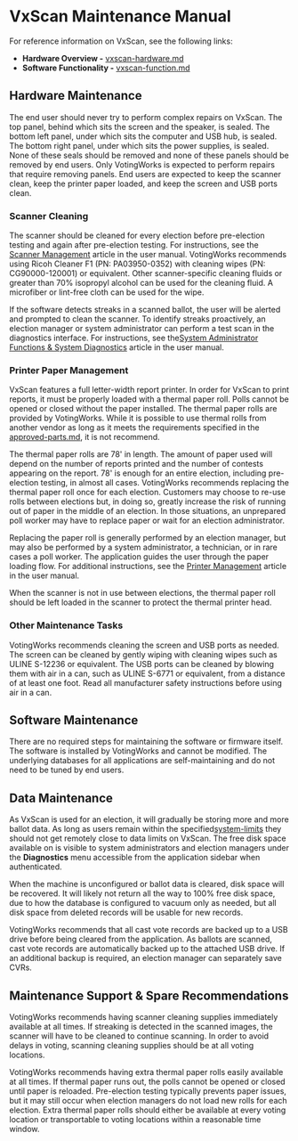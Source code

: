 # VxScan Maintenance Manual

For reference information on VxScan, see the following links:

* **Hardware Overview -** [vxscan-hardware.md](../system-overview/vxscan-hardware.md "mention")
* **Software Functionality -** [vxscan-function.md](../system-overview/vxscan-function.md "mention")

## Hardware Maintenance

The end user should never try to perform complex repairs on VxScan. The top panel, behind which sits the screen and the speaker, is sealed. The bottom left panel, under which sits the computer and USB hub, is sealed. The bottom right panel, under which sits the power supplies, is sealed. None of these seals should be removed and none of these panels should be removed by end users. Only VotingWorks is expected to perform repairs that require removing panels. End users are expected to keep the scanner clean, keep the printer paper loaded, and keep the screen and USB ports clean.

### Scanner Cleaning

The scanner should be cleaned for every election before pre-election testing and again after pre-election testing. For instructions, see the [Scanner Management](https://app.gitbook.com/s/JtZutzGTdCzsGITrdiph/vxscan/scanner-management "mention") article in the user manual. VotingWorks recommends using Ricoh Cleaner F1 (PN: PA03950-0352) with cleaning wipes (PN: CG90000-120001) or equivalent. Other scanner-specific cleaning fluids or greater than 70% isopropyl alcohol can be used for the cleaning fluid. A microfiber or lint-free cloth can be used for the wipe.

If the software detects streaks in a scanned ballot, the user will be alerted and prompted to clean the scanner. To identify streaks proactively, an election manager or system administrator can perform a test scan in the diagnostics interface. For instructions, see the[System Administrator Functions & System Diagnostics](https://app.gitbook.com/s/JtZutzGTdCzsGITrdiph/vxscan/system-administrator-functions-and-system-diagnostics "mention") article in the user manual.

### Printer Paper Management

VxScan features a full letter-width report printer. In order for VxScan to print reports, it must be properly loaded with a thermal paper roll. Polls cannot be opened or closed without the paper installed. The thermal paper rolls are provided by VotingWorks. While it is possible to use thermal rolls from another vendor as long as it meets the requirements specified in the [approved-parts.md](approved-parts.md "mention"), it is not recommend.&#x20;

The thermal paper rolls are 78' in length. The amount of paper used will depend on the number of reports printed and the number of contests appearing on the report. 78' is enough for an entire election, including pre-election testing, in almost all cases. VotingWorks recommends replacing the thermal paper roll once for each election. Customers may choose to re-use rolls between elections but, in doing so, greatly increase the risk of running out of paper in the middle of an election. In those situations, an unprepared poll worker may have to replace paper or wait for an election administrator.

Replacing the paper roll is generally performed by an election manager, but may also be performed by a system administrator, a technician, or in rare cases a poll worker. The application guides the user through the paper loading flow. For additional instructions, see the [Printer Management](https://app.gitbook.com/s/JtZutzGTdCzsGITrdiph/vxscan/printer-management "mention") article in the user manual.

When the scanner is not in use between elections, the thermal paper roll should be left loaded in the scanner to protect the thermal printer head.

### Other Maintenance Tasks

VotingWorks recommends cleaning the screen and USB ports as needed. The screen can be cleaned by gently wiping with cleaning wipes such as ULINE S-12236 or equivalent. The USB ports can be cleaned by blowing them with air in a can, such as ULINE S-6771 or equivalent, from a distance of at least one foot. Read all manufacturer safety instructions before using air in a can.

## Software Maintenance

There are no required steps for maintaining the software or firmware itself. The software is installed by VotingWorks and cannot be modified. The underlying databases for all applications are self-maintaining and do not need to be tuned by end users.

## Data Maintenance

As VxScan is used for an election, it will gradually be storing more and more ballot data. As long as users remain within the specified[system-limits](../system-performance-and-specifications/system-limits/ "mention") they should not get remotely close to data limits on VxScan. The free disk space available on is visible to system administrators and election managers under the **Diagnostics** menu accessible from the application sidebar when authenticated.

When the machine is unconfigured or ballot data is cleared, disk space will be recovered. It will likely not return all the way to 100% free disk space, due to how the database is configured to vacuum only as needed, but all disk space from deleted records will be usable for new records.

VotingWorks recommends that all cast vote records are backed up to a USB drive before being cleared from the application. As ballots are scanned, cast vote records are automatically backed up to the attached USB drive. If an additional backup is required, an election manager can separately save CVRs.

## Maintenance Support & Spare Recommendations

VotingWorks recommends having scanner cleaning supplies immediately available at all times. If streaking is detected in the scanned images, the scanner will have to be cleaned to continue scanning. In order to avoid delays in voting, scanning cleaning supplies should be at all voting locations.

VotingWorks recommends having extra thermal paper rolls easily available at all times. If thermal paper runs out, the polls cannot be opened or closed until paper is reloaded. Pre-election testing typically prevents paper issues, but it may still occur when election managers do not load new rolls for each election. Extra thermal paper rolls should either be available at every voting location or transportable to voting locations within a reasonable time window.

